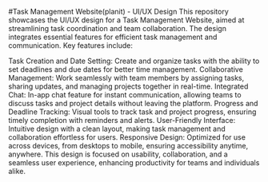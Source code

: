 #Task Management Website(planit) - UI/UX Design
This repository showcases the UI/UX design for a Task Management Website, aimed at streamlining task coordination and team collaboration. The design integrates essential features for efficient task management and communication. Key features include:

Task Creation and Date Setting: Create and organize tasks with the ability to set deadlines and due dates for better time management.
Collaborative Management: Work seamlessly with team members by assigning tasks, sharing updates, and managing projects together in real-time.
Integrated Chat: In-app chat feature for instant communication, allowing teams to discuss tasks and project details without leaving the platform.
Progress and Deadline Tracking: Visual tools to track task and project progress, ensuring timely completion with reminders and alerts.
User-Friendly Interface: Intuitive design with a clean layout, making task management and collaboration effortless for users.
Responsive Design: Optimized for use across devices, from desktops to mobile, ensuring accessibility anytime, anywhere.
This design is focused on usability, collaboration, and a seamless user experience, enhancing productivity for teams and individuals alike.
